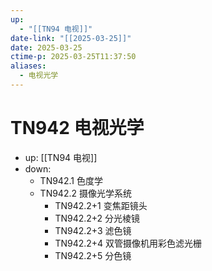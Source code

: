 ```yaml
---
up:
  - "[[TN94 电视]]"
date-link: "[[2025-03-25]]"
date: 2025-03-25
ctime-p: 2025-03-25T11:37:50
aliases:
  - 电视光学
---
```


# TN942 电视光学

- up: [[TN94 电视]]
- down:	
	- TN942.1 色度学
	- TN942.2 摄像光学系统
		- TN942.2+1 变焦距镜头
		- TN942.2+2 分光棱镜
		- TN942.2+3 滤色镜
		- TN942.2+4 双管摄像机用彩色滤光栅
		- TN942.2+5 分色镜
	
